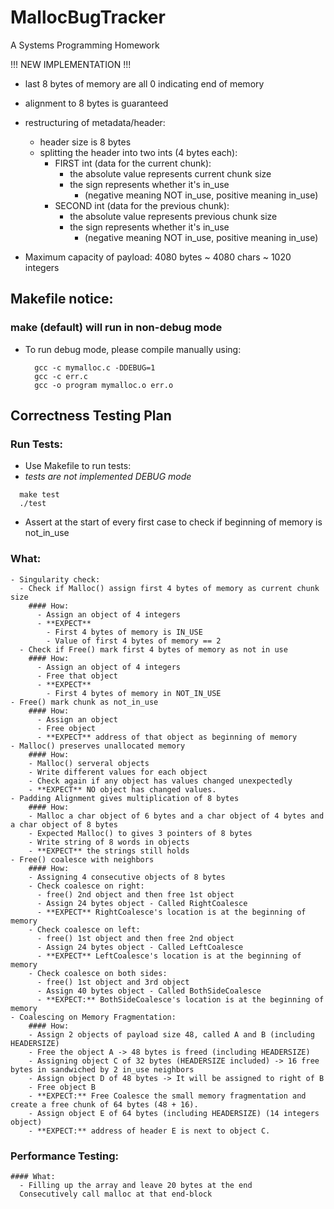# MallocBugTracker
A Systems Programming Homework


!!! NEW IMPLEMENTATION !!!

- last 8 bytes of memory are all 0 indicating end of memory
- alignment to 8 bytes is guaranteed
- restructuring of metadata/header:
  - header size is 8 bytes
  - splitting the header into two ints (4 bytes each):
    - FIRST int (data for the current chunk):
      - the absolute value represents current chunk size
      - the sign represents whether it's in_use
        - (negative meaning NOT in_use, positive meaning in_use)
    - SECOND int (data for the previous chunk):
      - the absolute value represents previous chunk size
      - the sign represents whether it's in_use
        - (negative meaning NOT in_use, positive meaning in_use)

- Maximum capacity of payload: 4080 bytes ~ 4080 chars ~ 1020 integers

## Makefile notice:
  ### make (default) will run in non-debug mode
  - To run debug mode, please compile manually using:
      ```
        gcc -c mymalloc.c -DDEBUG=1
        gcc -c err.c
        gcc -o program mymalloc.o err.o
      ```

## Correctness Testing Plan
  ### Run Tests:
  - Use Makefile to run tests:
  - *tests are not implemented DEBUG mode*
  ```
    make test
    ./test
  ```

  - Assert at the start of every first case to check if beginning of memory is not_in_use


  ### What:
    - Singularity check:
      - Check if Malloc() assign first 4 bytes of memory as current chunk size
        #### How:
          - Assign an object of 4 integers
          - **EXPECT** 
            - First 4 bytes of memory is IN_USE
            - Value of first 4 bytes of memory == 2
      - Check if Free() mark first 4 bytes of memory as not in use
        #### How: 
          - Assign an object of 4 integers
          - Free that object
          - **EXPECT**
            - First 4 bytes of memory in NOT_IN_USE
    - Free() mark chunk as not_in_use
        #### How:
          - Assign an object
          - Free object
          - **EXPECT** address of that object as beginning of memory
    - Malloc() preserves unallocated memory
        #### How:
        - Malloc() serveral objects
        - Write different values for each object
        - Check again if any object has values changed unexpectedly
        - **EXPECT** NO object has changed values.
    - Padding Alignment gives multiplication of 8 bytes
        #### How:
        - Malloc a char object of 6 bytes and a char object of 4 bytes and a char object of 8 bytes
        - Expected Malloc() to gives 3 pointers of 8 bytes
        - Write string of 8 words in objects
        - **EXPECT** the strings still holds
    - Free() coalesce with neighbors
        #### How:
        - Assigning 4 consecutive objects of 8 bytes
        - Check coalesce on right:
          - free() 2nd object and then free 1st object
          - Assign 24 bytes object - Called RightCoalesce
          - **EXPECT** RightCoalesce's location is at the beginning of memory
        - Check coalesce on left:
          - free() 1st object and then free 2nd object
          - Assign 24 bytes object - Called LeftCoalesce
          - **EXPECT** LeftCoalesce's location is at the beginning of memory 
        - Check coalesce on both sides:
          - free() 1st object and 3rd object
          - Assign 40 bytes object - Called BothSideCoalesce
          - **EXPECT:** BothSideCoalesce's location is at the beginning of memory  
    - Coalescing on Memory Fragmentation:
        #### How:
        - Assign 2 objects of payload size 48, called A and B (including HEADERSIZE) 
        - Free the object A -> 48 bytes is freed (including HEADERSIZE)
        - Assigning object C of 32 bytes (HEADERSIZE included) -> 16 free bytes in sandwiched by 2 in_use neighbors
        - Assign object D of 48 bytes -> It will be assigned to right of B
        - Free object B 
        - **EXPECT:** Free Coalesce the small memory fragmentation and create a free chunk of 64 bytes (48 + 16).
        - Assign object E of 64 bytes (including HEADERSIZE) (14 integers object)
        - **EXPECT:** address of header E is next to object C.

  ### Performance Testing: 
    #### What:  
      - Filling up the array and leave 20 bytes at the end
      Consecutively call malloc at that end-block

